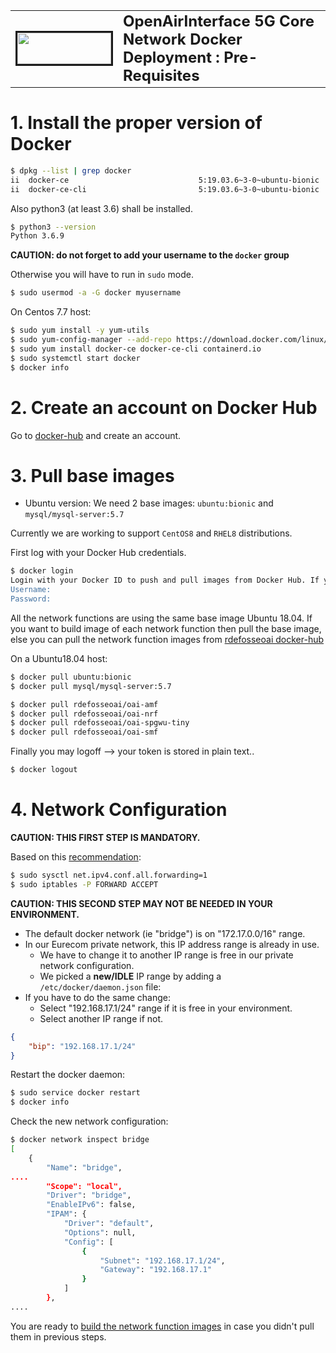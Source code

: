 <table style="border-collapse: collapse; border: none;">
  <tr style="border-collapse: collapse; border: none;">
    <td style="border-collapse: collapse; border: none;">
      <a href="http://www.openairinterface.org/">
         <img src="./images/oai_final_logo.png" alt="" border=3 height=50 width=150>
         </img>
      </a>
    </td>
    <td style="border-collapse: collapse; border: none; vertical-align: center;">
      <b><font size = "5">OpenAirInterface 5G Core Network Docker Deployment : Pre-Requisites </font></b>
    </td>
  </tr>
</table>

# 1. Install the proper version of Docker #


```bash
$ dpkg --list | grep docker
ii  docker-ce                             5:19.03.6~3-0~ubuntu-bionic                     amd64        Docker: the open-source application container engine
ii  docker-ce-cli                         5:19.03.6~3-0~ubuntu-bionic                     amd64        Docker CLI: the open-source application container engine
```

Also python3 (at least 3.6) shall be installed.

```bash
$ python3 --version
Python 3.6.9
```

**CAUTION: do not forget to add your username to the `docker` group**

Otherwise you will have to run in `sudo` mode.

```bash
$ sudo usermod -a -G docker myusername
```

On Centos 7.7 host:

```bash
$ sudo yum install -y yum-utils
$ sudo yum-config-manager --add-repo https://download.docker.com/linux/centos/docker-ce.repo
$ sudo yum install docker-ce docker-ce-cli containerd.io
$ sudo systemctl start docker
$ docker info
```

# 2. Create an account on Docker Hub #

Go to [docker-hub](https://hub.docker.com/) and create an account.

# 3. Pull base images #

* Ubuntu  version: We need 2 base images: `ubuntu:bionic` and `mysql/mysql-server:5.7`

Currently we are working to support `CentOS8` and `RHEL8` distributions.

First log with your Docker Hub credentials.

```bash
$ docker login
Login with your Docker ID to push and pull images from Docker Hub. If you don't have a Docker ID, head over to https://hub.docker.com to create one.
Username:
Password:
```

All the network functions are using the same base image Ubuntu 18.04. If you want to build image of each network function then pull the base image, else you can pull the network function images from [rdefosseoai docker-hub](https://hub.docker.com/r/rdefosseoai)

On a Ubuntu18.04 host:

```bash
$ docker pull ubuntu:bionic
$ docker pull mysql/mysql-server:5.7
```

```bash
$ docker pull rdefosseoai/oai-amf
$ docker pull rdefosseoai/oai-nrf
$ docker pull rdefosseoai/oai-spgwu-tiny
$ docker pull rdefosseoai/oai-smf
```



Finally you may logoff --> your token is stored in plain text..

```bash
$ docker logout
```

# 4. Network Configuration #

**CAUTION: THIS FIRST STEP IS MANDATORY.**

Based on this [recommendation](https://docs.docker.com/network/bridge/#enable-forwarding-from-docker-containers-to-the-outside-world):

```bash
$ sudo sysctl net.ipv4.conf.all.forwarding=1
$ sudo iptables -P FORWARD ACCEPT
```

**CAUTION: THIS SECOND STEP MAY NOT BE NEEDED IN YOUR ENVIRONMENT.**

* The default docker network (ie "bridge") is on "172.17.0.0/16" range.
* In our Eurecom private network, this IP address range is already in use.
  - We have to change it to another IP range is free in our private network configuration.
  - We picked a **new/IDLE** IP range by adding a `/etc/docker/daemon.json` file:
* If you have to do the same change:
  - Select "192.168.17.1/24" range if it is free in your environment.
  - Select another IP range if not.

```json
{
    "bip": "192.168.17.1/24"
}
```

Restart the docker daemon:

```bash
$ sudo service docker restart
$ docker info
```

Check the new network configuration:

```bash
$ docker network inspect bridge
[
    {
        "Name": "bridge",
....
        "Scope": "local",
        "Driver": "bridge",
        "EnableIPv6": false,
        "IPAM": {
            "Driver": "default",
            "Options": null,
            "Config": [
                {
                    "Subnet": "192.168.17.1/24",
                    "Gateway": "192.168.17.1"
                }
            ]
        },
....
```

You are ready to [build the network function images](./BUILD_IMAGES.md) in case you didn't pull them in previous steps. 